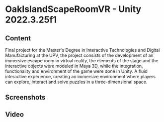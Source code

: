 # OakIslandScapeRoomVR - Unity 2022.3.25f1


## Content

Final project for the Master's Degree in Interactive Technologies and Digital Manufacturing at the UPV, the project consists of the development of an immersive escape room in virtual reality, the elements of the stage and the interactive objects were modeled in Maya 3D, while the integration, functionality and environment of the game were done in Unity. A fluid interactive experience, creating an immersive environment where players can explore, interact and solve puzzles in a three-dimensional space.


## Screenshots


## Video